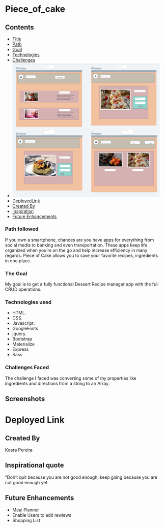 # Piece_of_cake



## Contents
* [Title](#piece-of-cake)
* [Path](#path-followed)
* [Goal](#the-goal)
* [Technologies](#technologies-used)
* [Challenges](#challenges-faced)
* ![Alt text](wireframes.png "Optional Title")
* [DeployedLink](https://piece-of-cake1.herokuapp.com/login)
* [Created By](#created-by)
* [Inspiration](#inspirational-quote)
* [Future Enhancements](#future-enhancements)




### Path followed
If you own a smartphone, chances are you have apps for everything from social media to banking and even transportation. These apps keep life organized when you’re on the go and help increase efficiency in many regards. 
Piece of Cake allows you to save your favorite recipes, ingredients in one place.


 
### The Goal
My goal is to get a fully functional Dessert Recipe manager app with the full CRUD operations.


### Technologies used

* HTML.
* CSS.
* Javascript.
* GoogleFonts
* jquery.
* Bootstrap
* Materialize
* Express
* Sass



### Challenges Faced
The challenge I faced was converting some of my properties like ingredients and directions from a string to an Array. 

## Screenshots
# Deployed Link






## Created By
Keara Pereira

## Inspirational quote 
“Don’t quit because you are not good enough, keep going because you are not good enough yet.

## Future Enhancements
* Meal Planner
* Enable Users to add rewiews 
* Shopping List
